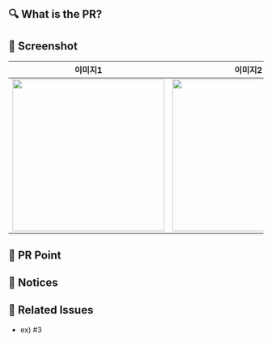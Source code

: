 ## 🔍 What is the PR?

<!-- PR 내용을 리스트로 작성-->

## 📸 Screenshot

<!-- 작업한 화면의 스크린 샷 -->

|                 이미지1                 |                 이미지2                 |
| :-------------------------------------: | :-------------------------------------: |
| <img src="[이미지경로1]" width="300" /> | <img src="[이미지경로2]" width="300" /> |

## 📍 PR Point

<!-- 자랑하고 싶은 부분!  -->

## 📢 Notices

<!--공용으로 사용하는 부분에 대한 설명-->

## 💭 Related Issues

<!-- 작업한 이슈번호를 # 뒤에 붙여주세요. -->

- ex) #3
